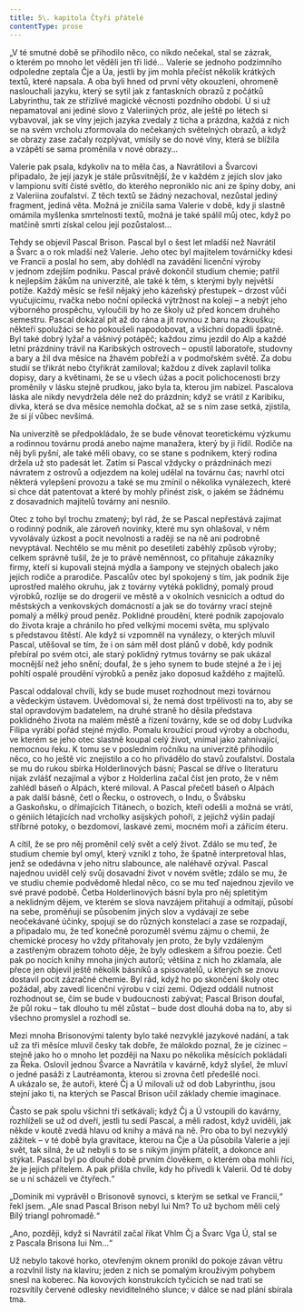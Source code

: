 ```yaml
---
title: 5\. kapitola Čtyři přátelé
contentType: prose
---
```


  

„V té smutné době se přihodilo něco, co nikdo nečekal, stal se zázrak, o kterém po mnoho let věděli jen tři lidé… Valerie se jednoho podzimního odpoledne zeptala Čje a Úa, jestli by jim mohla přečíst několik krátkých textů, které napsala. A oba byli hned od první věty okouzleni, ohromeně naslouchali jazyku, který se sytil jak z fantaskních obrazů z počátků Labyrinthu, tak ze střízlivé magické věcnosti pozdního období. Ú si už nepamatoval ani jediné slovo z Valeriiných próz, ale ještě po létech si vybavoval, jak se vlny jejich jazyka zvedaly z ticha a prázdna, každá z nich se na svém vrcholu zformovala do nečekaných světelných obrazů, a když se obrazy zase začaly rozplývat, vmísily se do nové vlny, která se blížila a vzápětí se sama proměnila v nové obrazy…

Valerie pak psala, kdykoliv na to měla čas, a Navrátilovi a Švarcovi připadalo, že její jazyk je stále průsvitnější, že v každém z jejích slov jako v lampionu svítí čisté světlo, do kterého neproniklo nic ani ze špíny doby, ani z Valeriina zoufalství. Z těch textů se žádný nezachoval, nezůstal jediný fragment, jediná věta. Možná je zničila sama Valerie v době, kdy ji slastně omámila myšlenka smrtelnosti textů, možná je také spálil můj otec, když po matčině smrti získal celou její pozůstalost…

Tehdy se objevil Pascal Brison. Pascal byl o šest let mladší než Navrátil a Švarc a o rok mladší než Valerie. Jeho otec byl majitelem továrničky kdesi ve Francii a poslal ho sem, aby dohlédl na zavádění licenční výroby v jednom zdejším podniku. Pascal právě dokončil studium chemie; patřil k nejlepším žákům na univerzitě, ale také k těm, s kterými byly největší potíže. Každý měsíc se řešil nějaký jeho kázeňský přestupek – drzost vůči vyučujícímu, rvačka nebo noční opilecká výtržnost na koleji – a nebýt jeho výborného prospěchu, vyloučili by ho ze školy už před koncem druhého semestru. Pascal dokázal pít až do rána a jít rovnou z baru na zkoušku; někteří spolužáci se ho pokoušeli napodobovat, a všichni dopadli špatně. Byl také dobrý lyžař a vášnivý potápěč; každou zimu jezdil do Alp a každé letní prázdniny trávil na Karibských ostrovech – opustil laboratoře, studovny a bary a žil dva měsíce na žhavém pobřeží a v podmořském světě. Za dobu studií se třikrát nebo čtyřikrát zamiloval; každou z dívek zaplavil tolika dopisy, dary a květinami, že se u všech úžas a pocit polichocenosti brzy proměnily v lásku stejně prudkou, jako byla ta, kterou jim nabízel. Pascalova láska ale nikdy nevydržela déle než do prázdnin; když se vrátil z Karibiku, dívka, která se dva měsíce nemohla dočkat, až se s ním zase setká, zjistila, že si jí vůbec nevšímá.

Na univerzitě se předpokládalo, že se bude věnovat teoretickému výzkumu a rodinnou továrnu prodá anebo najme manažera, který by ji řídil. Rodiče na něj byli pyšní, ale také měli obavy, co se stane s podnikem, který rodina držela už sto padesát let. Zatím si Pascal vždycky o prázdninách mezi návratem z ostrovů a odjezdem na kolej udělal na továrnu čas; navrhl otci některá vylepšení provozu a také se mu zmínil o několika vynálezech, které si chce dát patentovat a které by mohly přinést zisk, o jakém se žádnému z dosavadních majitelů továrny ani nesnilo.

Otec z toho byl trochu zmatený; byl rád, že se Pascal nepřestává zajímat o rodinný podnik, ale zároveň novinky, které mu syn ohlašoval, v něm vyvolávaly úzkost a pocit nevolnosti a raději se na ně ani podrobně nevyptával. Nechtělo se mu měnit po desetiletí zaběhlý způsob výroby; celkem správně tušil, že je to právě neměnnost, co přitahuje zákazníky firmy, kteří si kupovali stejná mýdla a šampony ve stejných obalech jako jejich rodiče a prarodiče. Pascalův otec byl spokojený s tím, jak podnik žije uprostřed malého okruhu, jak z továrny vytéká poklidný, pomalý proud výrobků, rozlije se do drogerií ve městě a v okolních vesnicích a odtud do městských a venkovských domácností a jak se do továrny vrací stejně pomalý a mělký proud peněz. Poklidné proudění, které podnik zapojovalo do života kraje a chránilo ho před velkými mocemi světa, mu splývalo s představou štěstí. Ale když si vzpomněl na vynálezy, o kterých mluvil Pascal, utěšoval se tím, že i on sám měl dost plánů v době, kdy podnik přebíral po svém otci, ale starý poklidný rytmus továrny se pak ukázal mocnější než jeho snění; doufal, že s jeho synem to bude stejné a že i jej pohltí ospalé proudění výrobků a peněz jako doposud každého z majitelů.

Pascal oddaloval chvíli, kdy se bude muset rozhodnout mezi továrnou a vědeckým ústavem. Uvědomoval si, že nemá dost trpělivosti na to, aby se stal opravdovým badatelem, na druhé straně ho děsila představa poklidného života na malém městě a řízení továrny, kde se od doby Ludvíka Filipa vyrábí pořád stejné mýdlo. Pomalu kroužící proud výroby a obchodu, ve kterém se jeho otec slastně koupal celý život, vnímal jako zahnívající, nemocnou řeku. K tomu se v posledním ročníku na univerzitě přihodilo něco, co ho ještě víc znejistilo a co ho přivádělo do stavů zoufalství. Dostala se mu do rukou sbírka Holderlinových básní; Pascal se dříve o literaturu nijak zvlášť nezajímal a výbor z Holderlina začal číst jen proto, že v něm zahlédl báseň o Alpách, které miloval. A Pascal přečetl báseň o Alpách a pak další básně, četl o Řecku, o ostrovech, o Indu, o Švábsku a Gaskoňsku, o dřímajících Titánech, o bozích, kteří odešli a možná se vrátí, o géniích létajících nad vrcholky asijských pohoří, z jejichž výšin padají stříbrné potoky, o bezdomoví, laskavé zemi, mocném moři a zářícím éteru.

A cítil, že se pro něj proměnil celý svět a celý život. Zdálo se mu teď, že studium chemie byl omyl, který vznikl z toho, že špatně interpretoval hlas, jenž se odedávna v jeho nitru slabounce, ale naléhavě ozýval. Pascal najednou uviděl celý svůj dosavadní život v novém světle; zdálo se mu, že ve studiu chemie podvědomě hledal něco, co se mu teď najednou zjevilo ve své pravé podobě. Četba Holderlinových básní byla pro něj spletitým a neklidným dějem, ve kterém se slova navzájem přitahují a odmítají, působí na sebe, proměňují se působením jiných slov a vydávají ze sebe neočekávané účinky, spojují se do různých konstelací a zase se rozpadají, a připadalo mu, že teď konečně porozuměl svému zájmu o chemii, že chemické procesy ho vždy přitahovaly jen proto, že byly vzdáleným a zastřeným obrazem tohoto děje, že byly odleskem a šifrou poezie. Četl pak po nocích knihy mnoha jiných autorů; většina z nich ho zklamala, ale přece jen objevil ještě několik básníků a spisovatelů, u kterých se znovu dostavil pocit zázračné chemie. Byl rád, když ho po skončení školy otec požádal, aby zavedl licenční výrobu v cizí zemi. Odjezd oddálil nutnost rozhodnout se, čím se bude v budoucnosti zabývat; Pascal Brison doufal, že půl roku – tak dlouho tu měl zůstat – bude dost dlouhá doba na to, aby si všechno promyslel a rozhodl se.

Mezi mnoha Brisonovými talenty bylo také nezvyklé jazykové nadání, a tak už za tři měsíce mluvil česky tak dobře, že málokdo poznal, že je cizinec – stejně jako ho o mnoho let později na Naxu po několika měsících pokládali za Řeka. Oslovil jednou Švarce a Navrátila v kavárně, když slyšel, že mluví o jedné pasáži z Lautréamonta, kterou si zrovna četl předešlé noci. A ukázalo se, že autoři, které Čj a Ú milovali už od dob Labyrinthu, jsou stejní jako ti, na kterých se Pascal Brison učil základy chemie imaginace.

Často se pak spolu všichni tři setkávali; když Čj a Ú vstoupili do kavárny, rozhlíželi se už od dveří, jestli tu sedí Pascal, a měli radost, když uviděli, jak někde v koutě zvedá hlavu od knihy a mává na ně. Pro oba to byl nezvyklý zážitek – v té době byla gravitace, kterou na Čje a Úa působila Valerie a její svět, tak silná, že už nebyli s to se s nikým jiným přátelit, a dokonce ani stýkat. Pascal byl po dlouhé době prvním člověkem, o kterém oba mohli říci, že je jejich přítelem. A pak přišla chvíle, kdy ho přivedli k Valerii. Od té doby se u ní scházeli ve čtyřech.“

„Dominik mi vyprávěl o Brisonově synovci, s kterým se setkal ve Francii,“ řekl jsem. „Ale snad Pascal Brison nebyl Iui Nm? To už bychom měli celý Bílý triangl pohromadě.“

„Ano, později, když si Navrátil začal říkat Vhlm Čj a Švarc Vga Ú, stal se z Pascala Brisona Iui Nm…“

Už nebylo takové horko, otevřeným oknem pronikl do pokoje závan větru a rozvlnil listy na klavíru; jeden z nich se pomalým krouživým pohybem snesl na koberec. Na kovových konstrukcích tyčících se nad tratí se rozsvítily červené odlesky neviditelného slunce; v dálce se nad plání sbírala tma.
